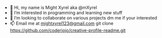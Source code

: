 - 👋 Hi, my name is Might Xyrel aka @mXyrel
- 👀 I’m interested in programming and learning new stuff
- 💞️ I’m looking to collaborate on various projects dm me if your interested
- 📫 Email me at mightxyrel123@gmail.com
git clone <https://github.com/coderjojo/creative-profile-readme.git>
